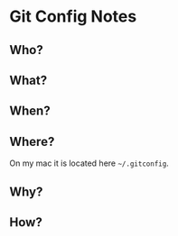 # Git Config Notes

## Who?

## What?

## When?

## Where?

On my mac it is located here `~/.gitconfig`.

## Why?

## How?
